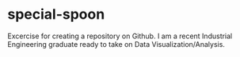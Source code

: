 # special-spoon
Excercise for creating a repository on Github.
I am a recent Industrial Engineering graduate ready to take on Data Visualization/Analysis.
